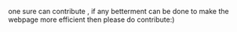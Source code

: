 one sure can contribute , if any betterment can be done to make the webpage more efficient then please do contribute:)
